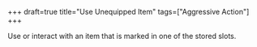 +++
draft=true
title="Use Unequipped Item"
tags=["Aggressive Action"]
+++

Use or interact with an item that is marked in one of the stored slots. 
